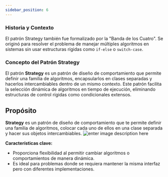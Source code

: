 ```yaml
---
sidebar_position: 6
---
```


### **Historia y Contexto**

El patrón Strategy también fue formalizado por la "Banda de los Cuatro". Se originó para resolver el problema de manejar múltiples algoritmos en sistemas sin usar estructuras rígidas como `if-else` o `switch-case`.

### **Concepto del Patrón Strategy**

El patrón **Strategy** es un patrón de diseño de comportamiento que permite definir una familia de algoritmos, encapsularlos en clases separadas y hacerlos intercambiables dentro de un mismo contexto. Este patrón facilita la selección dinámica de algoritmos en tiempo de ejecución, eliminando estructuras de control rígidas como condicionales extensos.



## Propósito

**Strategy**  es un patrón de diseño de comportamiento que te permite definir una familia de algoritmos, colocar cada uno de ellos en una clase separada y hacer sus objetos intercambiables.
![enter image description here](https://refactoring.guru/images/patterns/content/strategy/strategy.png?id=379bfba335380500375881a3da6507e0)

**Características clave:**

-   Proporciona flexibilidad al permitir cambiar algoritmos o comportamientos de manera dinámica.
-   Es ideal para problemas donde se requiera mantener la misma interfaz pero con diferentes implementaciones.